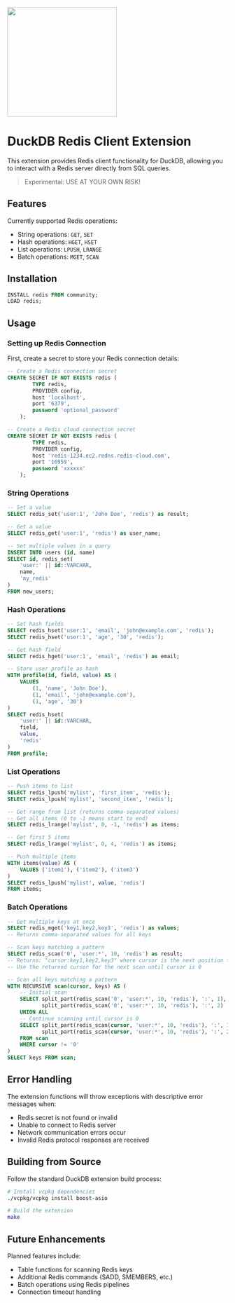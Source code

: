 <img src="https://github.com/user-attachments/assets/46a5c546-7e9b-42c7-87f4-bc8defe674e0" width=250 />

# DuckDB Redis Client Extension
This extension provides Redis client functionality for DuckDB, allowing you to interact with a Redis server directly from SQL queries.

> Experimental: USE AT YOUR OWN RISK!

## Features
Currently supported Redis operations:
- String operations: `GET`, `SET`
- Hash operations: `HGET`, `HSET`
- List operations: `LPUSH`, `LRANGE`
- Batch operations: `MGET`, `SCAN`


## Installation
```sql
INSTALL redis FROM community;
LOAD redis;
```

## Usage
### Setting up Redis Connection
First, create a secret to store your Redis connection details:

```sql
-- Create a Redis connection secret
CREATE SECRET IF NOT EXISTS redis (
        TYPE redis,
        PROVIDER config,
        host 'localhost',
        port '6379',
        password 'optional_password'
    );

-- Create a Redis cloud connection secret
CREATE SECRET IF NOT EXISTS redis (
        TYPE redis,
        PROVIDER config,
        host 'redis-1234.ec2.redns.redis-cloud.com',
        port '16959',
        password 'xxxxxx'
    );
```

### String Operations
```sql
-- Set a value
SELECT redis_set('user:1', 'John Doe', 'redis') as result;

-- Get a value
SELECT redis_get('user:1', 'redis') as user_name;

-- Set multiple values in a query
INSERT INTO users (id, name)
SELECT id, redis_set(
    'user:' || id::VARCHAR,
    name,
    'my_redis'
)
FROM new_users;
```

### Hash Operations
```sql
-- Set hash fields
SELECT redis_hset('user:1', 'email', 'john@example.com', 'redis');
SELECT redis_hset('user:1', 'age', '30', 'redis');

-- Get hash field
SELECT redis_hget('user:1', 'email', 'redis') as email;

-- Store user profile as hash
WITH profile(id, field, value) AS (
    VALUES 
        (1, 'name', 'John Doe'),
        (1, 'email', 'john@example.com'),
        (1, 'age', '30')
)
SELECT redis_hset(
    'user:' || id::VARCHAR,
    field,
    value,
    'redis'
)
FROM profile;
```

### List Operations
```sql
-- Push items to list
SELECT redis_lpush('mylist', 'first_item', 'redis');
SELECT redis_lpush('mylist', 'second_item', 'redis');

-- Get range from list (returns comma-separated values)
-- Get all items (0 to -1 means start to end)
SELECT redis_lrange('mylist', 0, -1, 'redis') as items;

-- Get first 5 items
SELECT redis_lrange('mylist', 0, 4, 'redis') as items;

-- Push multiple items
WITH items(value) AS (
    VALUES ('item1'), ('item2'), ('item3')
)
SELECT redis_lpush('mylist', value, 'redis')
FROM items;
```

### Batch Operations
```sql
-- Get multiple keys at once
SELECT redis_mget('key1,key2,key3', 'redis') as values;
-- Returns comma-separated values for all keys

-- Scan keys matching a pattern
SELECT redis_scan('0', 'user:*', 10, 'redis') as result;
-- Returns: "cursor:key1,key2,key3" where cursor is the next position for scanning
-- Use the returned cursor for the next scan until cursor is 0

-- Scan all keys matching a pattern
WITH RECURSIVE scan(cursor, keys) AS (
    -- Initial scan
    SELECT split_part(redis_scan('0', 'user:*', 10, 'redis'), ':', 1),
           split_part(redis_scan('0', 'user:*', 10, 'redis'), ':', 2)
    UNION ALL
    -- Continue scanning until cursor is 0
    SELECT split_part(redis_scan(cursor, 'user:*', 10, 'redis'), ':', 1),
           split_part(redis_scan(cursor, 'user:*', 10, 'redis'), ':', 2)
    FROM scan
    WHERE cursor != '0'
)
SELECT keys FROM scan;
```

## Error Handling
The extension functions will throw exceptions with descriptive error messages when:
- Redis secret is not found or invalid
- Unable to connect to Redis server
- Network communication errors occur
- Invalid Redis protocol responses are received

## Building from Source
Follow the standard DuckDB extension build process:

```sh
# Install vcpkg dependencies
./vcpkg/vcpkg install boost-asio

# Build the extension
make
```

## Future Enhancements
Planned features include:
- Table functions for scanning Redis keys
- Additional Redis commands (SADD, SMEMBERS, etc.)
- Batch operations using Redis pipelines
- Connection timeout handling

